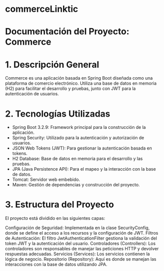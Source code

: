 # commerceLinktic

# Documentación del Proyecto: Commerce
# 1. Descripción General
Commerce es una aplicación basada en Spring Boot diseñada como una plataforma de comercio electrónico. Utiliza una base de datos en memoria (H2) para facilitar el desarrollo y pruebas, junto con JWT para la autenticación de usuarios.

# 2. Tecnologías Utilizadas
*   Spring Boot 3.2.9: Framework principal para la construcción de la aplicación.
*   Spring Security: Utilizado para la autenticación y autorización de usuarios.
*   JSON Web Tokens (JWT): Para gestionar la autenticación basada en tokens.
*   H2 Database: Base de datos en memoria para el desarrollo y las pruebas.
*   JPA (Java Persistence API): Para el mapeo y la interacción con la base de datos.
*   Tomcat: Servidor web embebido.
*   Maven: Gestión de dependencias y construcción del proyecto.
# 3. Estructura del Proyecto
El proyecto está dividido en las siguientes capas:

Configuración de Seguridad: Implementada en la clase SecurityConfig, donde se define el acceso a los recursos y la configuración de JWT.
Filtros de Autenticación: El filtro JwtAuthenticationFilter gestiona la validación del token JWT y la autenticación del usuario.
Controladores (Controllers): Los controladores son responsables de manejar las peticiones HTTP y devolver respuestas adecuadas.
Servicios (Services): Los servicios contienen la lógica de negocio.
Repositorio (Repository): Aquí es donde se manejan las interacciones con la base de datos utilizando JPA.
